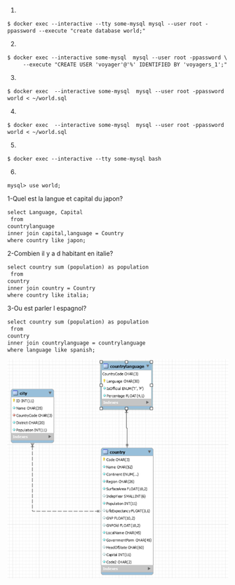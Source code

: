 
1.
```
$ docker exec --interactive --tty some-mysql mysql --user root -ppassword --execute "create database world;"
```
2.
```
$ docker exec --interactive some-mysql  mysql --user root -ppassword \
     --execute "CREATE USER 'voyager'@'%' IDENTIFIED BY 'voyagers_1';"
 ```
3.
```
$ docker exec  --interactive some-mysql  mysql --user root -ppassword world < ~/world.sql
```
4.
```
$ docker exec  --interactive some-mysql  mysql --user root -ppassword world < ~/world.sql
```

5.
```
$ docker exec --interactive --tty some-mysql bash
```

6.
```
mysql> use world;
```

1-Quel est la langue et capital du japon?
```
select Language, Capital
 from 
countrylanguage 
inner join capital,language = Country
where country like japon;
```
2-Combien il y a d habitant en italie?
```
select country sum (population) as population
 from 
country 
inner join country = Country
where country like italia;
```

3-Ou est parler l espagnol?
```
select country sum (population) as population
 from 
country 
inner join countrylanguage = countrylanguage
where language like spanish;
```






![alt tag](Captureworld.PNG)
